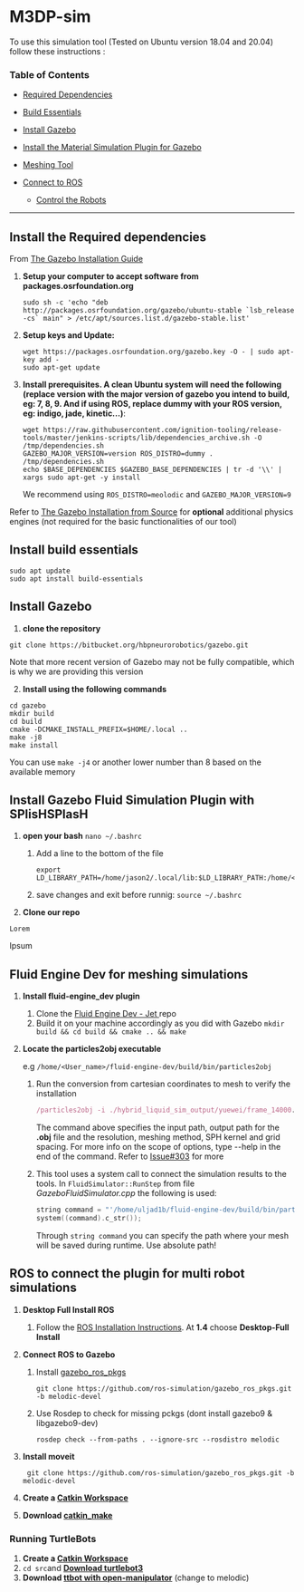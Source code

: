 # M3DP-sim

To use this simulation tool (Tested on Ubuntu version 18.04 and 20.04) follow these instructions :

### Table of Contents

* [Required Dependencies](https://github.com/ai4ce/Gazebo3DPrintingSimulator#install-the-required-dependencies)

* [Build Essentials](https://github.com/ai4ce/Gazebo3DPrintingSimulator#install-build-essentials)

* [Install Gazebo](https://github.com/ai4ce/Gazebo3DPrintingSimulator#install-gazebo)

* [Install the Material Simulation Plugin for Gazebo](https://github.com/ai4ce/Gazebo3DPrintingSimulator#install-gazebo-fluid-simulation-plugin-with-splishsplash)

* [Meshing Tool](https://github.com/ai4ce/Gazebo3DPrintingSimulator#fluid-engine-dev-for-meshing-simulations)

* [Connect to ROS](https://github.com/ai4ce/Gazebo3DPrintingSimulator#ros-to-connect-the-plugin-for-multi-robot-simulations)

  - [Control the Robots](https://github.com/ai4ce/Gazebo3DPrintingSimulator#running-turtlebots)

-----------
## Install the Required dependencies

From [The Gazebo Installation Guide](http://gazebosim.org/tutorials?tut=install_from_source&cat=install)

1. **Setup your computer to accept software from packages.osrfoundation.org**
    ```
    sudo sh -c 'echo "deb http://packages.osrfoundation.org/gazebo/ubuntu-stable `lsb_release -cs` main" > /etc/apt/sources.list.d/gazebo-stable.list'
    ```

2. **Setup keys and Update:**   

    ```
    wget https://packages.osrfoundation.org/gazebo.key -O - | sudo apt-key add -
    sudo apt-get update
    ```   
3. **Install prerequisites. A clean Ubuntu system will need the following (replace version with the major version of gazebo you intend to build, eg: 7, 8, 9. And if using ROS, replace dummy with your ROS version, eg: indigo, jade, kinetic...)**:    
    ```
    wget https://raw.githubusercontent.com/ignition-tooling/release-tools/master/jenkins-scripts/lib/dependencies_archive.sh -O /tmp/dependencies.sh
    GAZEBO_MAJOR_VERSION=version ROS_DISTRO=dummy . /tmp/dependencies.sh
    echo $BASE_DEPENDENCIES $GAZEBO_BASE_DEPENDENCIES | tr -d '\\' | xargs sudo apt-get -y install
    ```
    
   We recommend using ``ROS_DISTRO=meolodic`` and ``GAZEBO_MAJOR_VERSION=9``
   
   
Refer to [The Gazebo Installation from Source](http://gazebosim.org/tutorials?tut=install_from_source&cat=install) for **optional** additional physics engines (not required for the basic functionalities of our tool)

## Install build essentials

```
sudo apt update
sudo apt install build-essentials 
```

## Install Gazebo 
    
1. **clone the repository**
  ```
  git clone https://bitbucket.org/hbpneurorobotics/gazebo.git
  ```
  Note that more recent version of Gazebo may not be fully compatible, which is why we are providing this version
  
2. **Install using the following commands**
  ```
  cd gazebo
  mkdir build
  cd build
  cmake -DCMAKE_INSTALL_PREFIX=$HOME/.local ..
  make -j8
  make install
  ```
  You can use `make -j4` or another lower number than 8 based on the available memory
  
  ## Install Gazebo Fluid Simulation Plugin with SPlisHSPlasH
  
1. **open your bash** `nano ~/.bashrc`

    1. Add a line to the bottom of the file 
        ```
        export LD_LIBRARY_PATH=/home/jason2/.local/lib:$LD_LIBRARY_PATH:/home/<your_User_Name>/splisplash/build/lib
        ```
    2. save changes and exit before runnig: `source ~/.bashrc`
    
2. **Clone our repo**
  ```
  Lorem 
  ```
 Ipsum
  
  ## Fluid Engine Dev for meshing simulations
  
1. **Install fluid-engine_dev plugin**

    1. Clone the [Fluid Engine Dev - Jet ](https://github.com/doyubkim/fluid-engine-dev) repo
    2. Build it on your machine accordingly as you did with Gazebo `mkdir build && cd build && cmake .. && make`
    
2. **Locate the particles2obj executable**
    
    e.g `/home/<User_name>/fluid-engine-dev/build/bin/particles2obj`
    1. Run the conversion from cartesian coordinates to mesh to verify the installation
        ```javascript
        /particles2obj -i ./hybrid_liquid_sim_output/yuewei/frame_14000.xyz -r 700,700,700 -k 0.04 -m anisotropic -o ./hybrid_liquid_sim_output/frame_test

        ```
        The command above specifies the input path, output path for the **.obj** file and the resolution, meshing method, SPH kernel and grid spacing. 
        For more info on the scope of options, type --help in the end of the command. Refer to [Issue#303](https://github.com/doyubkim/fluid-engine-dev/issues/303) for more
         
    2. This tool uses a system call to connect the simulation results to the tools. In `FluidSimulator::RunStep` from file  _GazeboFluidSimulator.cpp_ the following is used:
        ```cpp
        string command = "'/home/uljad1b/fluid-engine-dev/build/bin/particles2obj' -i '" + path + "' -r 100,100,100 -g 0.01 -k 0.2 -m spherical -o '/home/uljad1b/fluid-engine-dev/build/bin/hybrid_liquid_sim_output/" + std::to_string(simulationSteps) + ".obj'";
        system((command).c_str());
        ```
        Through `string command` you can specify the path where your mesh will be saved during runtime. Use absolute path! 
        
  ## ROS to connect the plugin for multi robot simulations
  
  1. **Desktop Full Install ROS**
        
        1. Follow the [ROS Installation Instructions](http://wiki.ros.org/melodic/Installation/Ubuntu). 
        At **1.4** choose **Desktop-Full Install**
    
2. **Connect ROS to Gazebo**
    
    1. Install [gazebo_ros_pkgs](http://gazebosim.org/tutorials?tut=ros_installing&cat=connect_ros#Installgazebo_ros_pkgs)
        ```
        git clone https://github.com/ros-simulation/gazebo_ros_pkgs.git -b melodic-devel
        ```
    2. Use Rosdep to check for missing pckgs (dont install gazebo9 & libgazebo9-dev)
        ```
        rosdep check --from-paths . --ignore-src --rosdistro melodic
        ```
3. **Install moveit**

        git clone https://github.com/ros-simulation/gazebo_ros_pkgs.git -b melodic-devel
        
4. **Create a [Catkin Workspace](http://wiki.ros.org/catkin/Tutorials/create_a_workspace)**
5. **Download [catkin_make](http://wiki.ros.org/catkin/commands/catkin_make)**

### Running TurtleBots

1. **Create a [Catkin Workspace](http://wiki.ros.org/catkin/Tutorials/create_a_workspace)**
2. `cd src`and **[Download turtlebot3](https://emanual.robotis.com/docs/en/platform/turtlebot3/quick-start/)**
3.  **Download [ttbot with open-manipulator](https://emanual.robotis.com/docs/en/platform/turtlebot3/manipulation/#manipulation)** (change to melodic)

